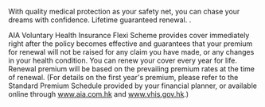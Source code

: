 With quality medical protection as your safety net, you can chase your dreams with confidence. Lifetime guaranteed renewal. . 

AIA Voluntary Health Insurance Flexi Scheme provides
cover immediately right after the policy becomes effective
and guarantees that your premium for renewal will not be
raised for any claim you have made, or any changes in your
health condition. You can renew your cover every year for life.
Renewal premium will be based on the prevailing premium
rates at the time of renewal. (For details on the first year's
premium, please refer to the Standard Premium Schedule
provided by your financial planner, or available online
through www.aia.com.hk and www.vhis.gov.hk.)  
<figure>
</figure>